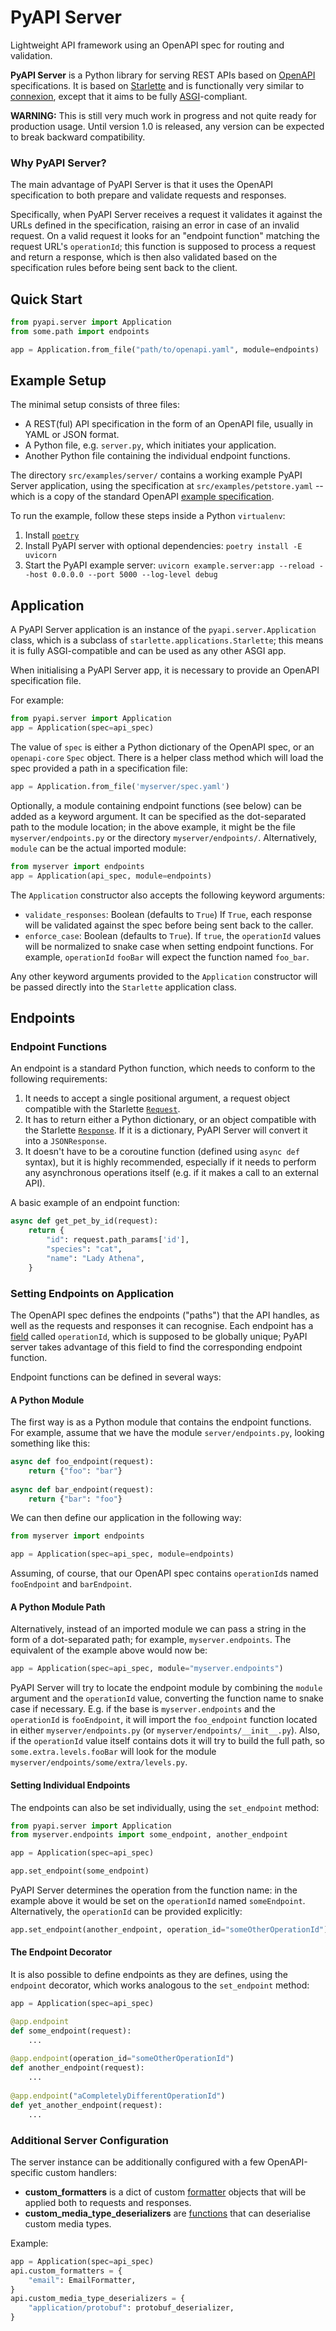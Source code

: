 # PyAPI Server

Lightweight API framework using an OpenAPI spec for routing and validation.

**PyAPI Server** is a Python library for serving REST APIs based on
[OpenAPI](https://swagger.io/resources/open-api/) specifications. It is based on [Starlette](https://www.starlette.io) and is functionally very similar to [connexion](https://connexion.readthedocs.io), except that it aims to be fully [ASGI](https://asgi.readthedocs.io)-compliant.

**WARNING:** This is still very much work in progress and not quite ready for production usage. Until version 1.0 is released, any version can be expected to break backward compatibility.

### Why PyAPI Server?

The main advantage of PyAPI Server is that it uses the OpenAPI specification to both prepare and validate requests and responses.

Specifically, when PyAPI Server receives a request it validates it against the URLs defined in the specification, raising an error in case of an invalid request. On a valid request it looks for an "endpoint function" matching the request URL's `operationId`; this function is supposed to process a request and return a response, which is then also validated based on the specification rules before being sent back to the client.
## Quick Start

```python
from pyapi.server import Application
from some.path import endpoints

app = Application.from_file("path/to/openapi.yaml", module=endpoints)
```

## Example Setup

The minimal setup consists of three files:

* A REST(ful) API specification in the form of an OpenAPI file, usually in YAML or JSON format.
* A Python file, e.g. `server.py`, which initiates your application.
* Another Python file containing the individual endpoint functions.

The directory `src/examples/server/` contains a working example PyAPI Server application, using the specification at `src/examples/petstore.yaml` -- which is a copy of the standard OpenAPI
[example specification](https://editor.swagger.io/).

To run the example, follow these steps inside a Python `virtualenv`:

1. Install [`poetry`](https://poetry.eustace.io/docs/#installation)
2. Install PyAPI server with optional dependencies: `poetry install -E uvicorn`
3. Start the PyAPI example server: `uvicorn example.server:app --reload --host 0.0.0.0 --port 5000 --log-level debug`


## Application

A PyAPI Server application is an instance of the `pyapi.server.Application` class, which is a subclass of
`starlette.applications.Starlette`; this means it is fully ASGI-compatible and can be used as any other ASGI app.

When initialising a PyAPI Server app, it is necessary to provide an OpenAPI specification file.

For example:

```python
from pyapi.server import Application
app = Application(spec=api_spec)
```

The value of `spec` is either a Python dictionary of the OpenAPI spec, or an `openapi-core` `Spec` object. There is a helper class method which will load the spec provided a path in a specification file:

```python
app = Application.from_file('myserver/spec.yaml')
```

Optionally, a module containing endpoint functions (see below) can be added as a keyword argument. It can be specified as the dot-separated path to the module location; in the above example, it might be the file `myserver/endpoints.py` or the directory `myserver/endpoints/`. Alternatively, `module` can be the actual imported module:

```python
from myserver import endpoints
app = Application(api_spec, module=endpoints)
```

The `Application` constructor also accepts the following keyword arguments:

* `validate_responses`: Boolean (defaults to `True`) If `True`, each response will be validated against the spec before being sent back to the caller.
* `enforce_case`: Boolean (defaults to `True`). If `true`, the `operationId` values will be normalized to snake case when setting endpoint functions. For example, `operationId` `fooBar` will expect the function named `foo_bar`.

Any other keyword arguments provided to the `Application` constructor will be passed directly into the `Starlette` application class.


## Endpoints

### Endpoint Functions

An endpoint is a standard Python function, which needs to conform to the following requirements:

1. It needs to accept a single positional argument, a request object compatible with the Starlette [`Request`](https://www.starlette.io/requests/).
2. It has to return either a Python dictionary, or an object compatible with the Starlette [`Response`](https://www.starlette.io/responses/). If it is a dictionary, PyAPI Server will convert it into a `JSONResponse`.
3. It doesn't have to be a coroutine function (defined using `async def` syntax), but it is highly recommended, especially if it needs to perform any asynchronous operations itself (e.g. if it makes a call to an external API).

A basic example of an endpoint function:

```python
async def get_pet_by_id(request):
    return {
        "id": request.path_params['id'],
        "species": "cat",
        "name": "Lady Athena",
    }
```

### Setting Endpoints on Application

The OpenAPI spec defines the endpoints ("paths") that the API handles, as well as the requests and responses it can recognise. Each endpoint has a [field](https://swagger.io/specification/#operation-object) called `operationId`, which is supposed to be globally unique; PyAPI server takes advantage of this field to find the corresponding endpoint function.

Endpoint functions can be defined in several ways:


#### A Python Module

The first way is as a Python module that contains the endpoint functions. For example, assume that we have the module
`server/endpoints.py`, looking something like this:

```python
async def foo_endpoint(request):
    return {"foo": "bar"}
    
async def bar_endpoint(request):
    return {"bar": "foo"}
```

We can then define our application in the following way:

```python
from myserver import endpoints

app = Application(spec=api_spec, module=endpoints)
```

Assuming, of course, that our OpenAPI spec contains `operationId`s named `fooEndpoint` and `barEndpoint`.


#### A Python Module Path

Alternatively, instead of an imported module we can pass a string in the form of a dot-separated path; for example, `myserver.endpoints`. The equivalent of the example above would now be:

```python
app = Application(spec=api_spec, module="myserver.endpoints")
```

PyAPI Server will try to locate the endpoint module by combining the `module` argument and the `operationId` value, converting the function name to snake case if necessary. E.g. if the base is `myserver.endpoints` and the `operationId` is `fooEndpoint`, it will import the `foo_endpoint` function located in either `myserver/endpoints.py` (or `myserver/endpoints/__init__.py`). Also, if the `operationId` value itself contains dots it will try to build the full path, so `some.extra.levels.fooBar` will look for the module `myserver/endpoints/some/extra/levels.py`.


#### Setting Individual Endpoints

The endpoints can also be set individually, using the `set_endpoint` method:

```python
from pyapi.server import Application
from myserver.endpoints import some_endpoint, another_endpoint

app = Application(spec=api_spec)

app.set_endpoint(some_endpoint)
```

PyAPI Server determines the operation from the function name: in the example above it would be set on the `operationId` named `someEndpoint`. Alternatively, the `operationId` can be provided explicitly:

```python
app.set_endpoint(another_endpoint, operation_id="someOtherOperationId")
```


#### The Endpoint Decorator

It is also possible to define endpoints as they are defines, using the `endpoint` decorator, which works analogous
to the `set_endpoint` method:

```python
app = Application(spec=api_spec)

@app.endpoint
def some_endpoint(request):
    ...
    
@app.endpoint(operation_id="someOtherOperationId")
def another_endpoint(request):
    ...
    
@app.endpoint("aCompletelyDifferentOperationId")
def yet_another_endpoint(request):
    ...
```

### Additional Server Configuration

The server instance can be additionally configured with a few OpenAPI-specific custom handlers:

* **custom_formatters** is a dict of custom [formatter](https://github.com/p1c2u/openapi-core#formats) objects that will be applied both to requests and responses.
* **custom_media_type_deserializers** are [functions](https://github.com/p1c2u/openapi-core#deserializers) that can deserialise custom media types.

Example:

```python
app = Application(spec=api_spec)
api.custom_formatters = {
    "email": EmailFormatter,
}
api.custom_media_type_deserializers = {
    "application/protobuf": protobuf_deserializer,
}
```
